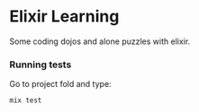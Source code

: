 Elixir Learning
===============

Some coding dojos and alone puzzles with elixir.

### Running tests

Go to project fold and type:

```elixir
mix test
```
